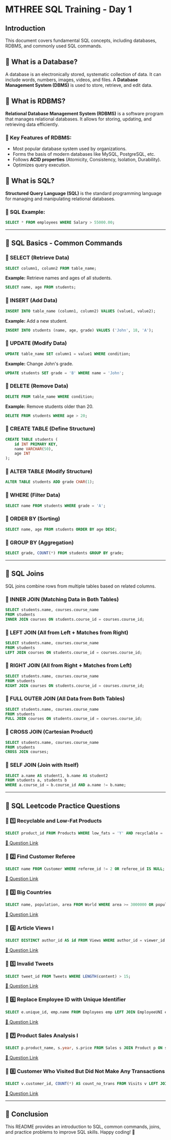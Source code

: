 # MTHREE SQL Training - Day 1

## Introduction
This document covers fundamental SQL concepts, including databases, RDBMS, and commonly used SQL commands.

## 📌 What is a Database?
A database is an electronically stored, systematic collection of data. It can include words, numbers, images, videos, and files. A **Database Management System (DBMS)** is used to store, retrieve, and edit data.

## 📌 What is RDBMS?
**Relational Database Management System (RDBMS)** is a software program that manages relational databases. It allows for storing, updating, and retrieving data efficiently.

### 🔹 Key Features of RDBMS:
- Most popular database system used by organizations.
- Forms the basis of modern databases like MySQL, PostgreSQL, etc.
- Follows **ACID properties** (Atomicity, Consistency, Isolation, Durability).
- Optimizes query execution.

## 📌 What is SQL?
**Structured Query Language (SQL)** is the standard programming language for managing and manipulating relational databases.

### 🔹 SQL Example:
```sql
SELECT * FROM employees WHERE Salary > 55000.00;
```

---

## 📌 SQL Basics - Common Commands

### 🔹 SELECT (Retrieve Data)
```sql
SELECT column1, column2 FROM table_name;
```
**Example:** Retrieve names and ages of all students.
```sql
SELECT name, age FROM students;
```

### 🔹 INSERT (Add Data)
```sql
INSERT INTO table_name (column1, column2) VALUES (value1, value2);
```
**Example:** Add a new student.
```sql
INSERT INTO students (name, age, grade) VALUES ('John', 18, 'A');
```

### 🔹 UPDATE (Modify Data)
```sql
UPDATE table_name SET column1 = value1 WHERE condition;
```
**Example:** Change John's grade.
```sql
UPDATE students SET grade = 'B' WHERE name = 'John';
```

### 🔹 DELETE (Remove Data)
```sql
DELETE FROM table_name WHERE condition;
```
**Example:** Remove students older than 20.
```sql
DELETE FROM students WHERE age > 20;
```

### 🔹 CREATE TABLE (Define Structure)
```sql
CREATE TABLE students (
    id INT PRIMARY KEY,
    name VARCHAR(50),
    age INT
);
```

### 🔹 ALTER TABLE (Modify Structure)
```sql
ALTER TABLE students ADD grade CHAR(1);
```

### 🔹 WHERE (Filter Data)
```sql
SELECT name FROM students WHERE grade = 'A';
```

### 🔹 ORDER BY (Sorting)
```sql
SELECT name, age FROM students ORDER BY age DESC;
```

### 🔹 GROUP BY (Aggregation)
```sql
SELECT grade, COUNT(*) FROM students GROUP BY grade;
```

---

## 📌 SQL Joins
SQL joins combine rows from multiple tables based on related columns.

### 🔹 INNER JOIN (Matching Data in Both Tables)
```sql
SELECT students.name, courses.course_name  
FROM students  
INNER JOIN courses ON students.course_id = courses.course_id;
```

### 🔹 LEFT JOIN (All from Left + Matches from Right)
```sql
SELECT students.name, courses.course_name  
FROM students  
LEFT JOIN courses ON students.course_id = courses.course_id;
```

### 🔹 RIGHT JOIN (All from Right + Matches from Left)
```sql
SELECT students.name, courses.course_name  
FROM students  
RIGHT JOIN courses ON students.course_id = courses.course_id;
```

### 🔹 FULL OUTER JOIN (All Data from Both Tables)
```sql
SELECT students.name, courses.course_name  
FROM students  
FULL JOIN courses ON students.course_id = courses.course_id;
```

### 🔹 CROSS JOIN (Cartesian Product)
```sql
SELECT students.name, courses.course_name  
FROM students  
CROSS JOIN courses;
```

### 🔹 SELF JOIN (Join with Itself)
```sql
SELECT a.name AS student1, b.name AS student2  
FROM students a, students b  
WHERE a.course_id = b.course_id AND a.name != b.name;
```

---

## 📌 SQL Leetcode Practice Questions
### 🔹 1️⃣ Recyclable and Low-Fat Products
```sql
SELECT product_id FROM Products WHERE low_fats = 'Y' AND recyclable = 'Y';
```
[🔗 Question Link](https://leetcode.com/problems/recyclable-and-low-fat-products/?envType=study-plan-v2&envId=top-sql-50)

### 🔹 2️⃣ Find Customer Referee
```sql
SELECT name FROM Customer WHERE referee_id != 2 OR referee_id IS NULL;
```
[🔗 Question Link](https://leetcode.com/problems/find-customer-referee/?envType=study-plan-v2&envId=top-sql-50)

### 🔹 3️⃣ Big Countries
```sql
SELECT name, population, area FROM World WHERE area >= 3000000 OR population >= 25000000;
```
[🔗 Question Link](https://leetcode.com/problems/big-countries/?envType=study-plan-v2&envId=top-sql-50)

### 🔹 4️⃣ Article Views I
```sql
SELECT DISTINCT author_id AS id FROM Views WHERE author_id = viewer_id ORDER BY author_id ASC;
```
[🔗 Question Link](https://leetcode.com/problems/article-views-i/?envType=study-plan-v2&envId=top-sql-50)

### 🔹 5️⃣ Invalid Tweets
```sql
SELECT tweet_id FROM Tweets WHERE LENGTH(content) > 15;
```
[🔗 Question Link](https://leetcode.com/problems/invalid-tweets/?envType=study-plan-v2&envId=top-sql-50)

### 🔹 6️⃣ Replace Employee ID with Unique Identifier
```sql
SELECT e.unique_id, emp.name FROM Employees emp LEFT JOIN EmployeeUNI e ON emp.id = e.id;
```
[🔗 Question Link](https://leetcode.com/problems/replace-employee-id-with-the-unique-identifier/?envType=study-plan-v2&envId=top-sql-50)

### 🔹 7️⃣ Product Sales Analysis I
```sql
SELECT p.product_name, s.year, s.price FROM Sales s JOIN Product p ON s.product_id = p.product_id;
```
[🔗 Question Link](https://leetcode.com/problems/product-sales-analysis-i/?envType=study-plan-v2&envId=top-sql-50)

### 🔹 8️⃣ Customer Who Visited But Did Not Make Any Transactions
```sql
SELECT v.customer_id, COUNT(*) AS count_no_trans FROM Visits v LEFT JOIN Transactions t ON v.visit_id = t.visit_id WHERE t.transaction_id IS NULL GROUP BY v.customer_id;
```
[🔗 Question Link](https://leetcode.com/problems/customer-who-visited-but-did-not-make-any-transactions/?envType=study-plan-v2&envId=top-sql-50)

---

## 🚀 Conclusion
This README provides an introduction to SQL, common commands, joins, and practice problems to improve SQL skills. Happy coding! 🎯
